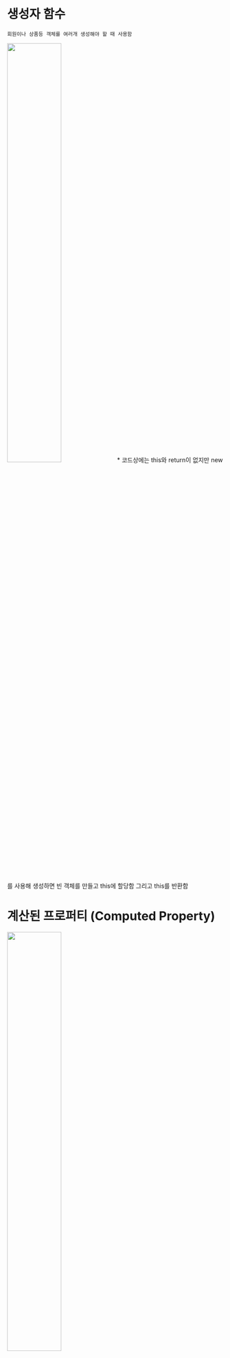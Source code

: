 # 생성자 함수
    회원이나 상품등 객체를 여러개 생성해야 할 때 사용함
<img src="https://user-images.githubusercontent.com/83282953/179981165-a0eda74a-5b66-4fa2-b281-26e7d19acb92.png" width="50%" height="50%">
* 코드상에는 this와 return이 없지만 new 를 사용해 생성하면 빈 객체를 만들고 this에 할당함 그리고 this를 반환함

# 계산된 프로퍼티 (Computed Property)
<img src="https://user-images.githubusercontent.com/83282953/179982207-a102f062-ce26-4ce1-9278-74e049732d40.png" width="50%" height="50%">

# 객체 메소드 (Object Method)

* Object.assign() : 객체 복제
    <pre>
        <code>
        const user = {
            name : 'Mike',
            age : 30
        }
        const cloneUser = user; X
        user에는 객체자체가 들어가 있는게 아니라 객체가 저장되어있는 메모리 주소인 객체에 대한 참조값이 저장됨 
        </code>
    </pre>
    
<img src="https://user-images.githubusercontent.com/83282953/179983496-419f7b90-bc38-4d9d-a73a-496e1c7735f5.png" width="50%" height="50%">
* cloneUser.name= 'Tom'; 으로 바꾸었지만 user의 이름도 바뀜 하나의 객체를 두 변수가 접근하고 있기 때문

